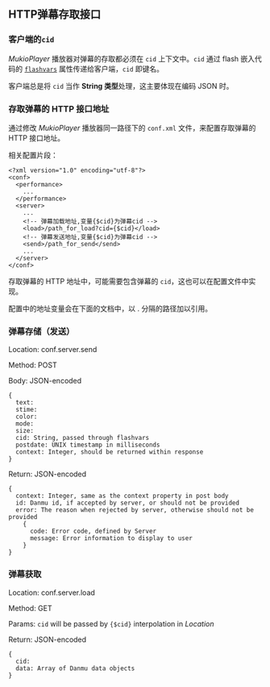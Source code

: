 ## HTTP弹幕存取接口

### 客户端的`cid`

*MukioPlayer* 播放器对弹幕的存取都必须在 `cid` 上下文中。`cid` 通过 flash 嵌入代码的 [`flashvars`](http://helpx.adobe.com/flash/kb/pass-variables-swfs-flashvars.html) 属性传递给客户端，`cid` 即键名。

客户端总是将 `cid` 当作 **String 类型**处理，这主要体现在编码 JSON 时。

### 存取弹幕的 HTTP 接口地址

通过修改 *MukioPlayer* 播放器同一路径下的 `conf.xml` 文件，来配置存取弹幕的 HTTP 接口地址。

相关配置片段：

```
<?xml version="1.0" encoding="utf-8"?>
<conf>
  <performance>
    ...
  </performance>
  <server>
	...
    <!-- 弹幕加载地址,变量{$cid}为弹幕cid -->
    <load>/path_for_load?cid={$cid}</load>
    <!-- 弹幕发送地址,变量{$cid}为弹幕cid -->
    <send>/path_for_send</send>
	...
  </server>
</conf>
```

存取弹幕的 HTTP 地址中，可能需要包含弹幕的 `cid`，这也可以在配置文件中实现。

配置中的地址变量会在下面的文档中，以 . 分隔的路径加以引用。

### 弹幕存储（发送）

Location: conf.server.send

Method: POST

Body: JSON-encoded

```
{
  text:
  stime:
  color:
  mode:
  size:
  cid: String, passed through flashvars
  postdate: UNIX timestamp in milliseconds
  context: Integer, should be returned within response
}
```

Return: JSON-encoded

```
{
  context: Integer, same as the context property in post body
  id: Danmu id, if accepted by server, or should not be provided
  error: The reason when rejected by server, otherwise should not be provided
    {
      code: Error code, defined by Server
      message: Error information to display to user
    }
}
```

### 弹幕获取

Location: conf.server.load

Method: GET

Params: `cid` will be passed by `{$cid}` interpolation in *Location*

Return: JSON-encoded

```
{
  cid:
  data: Array of Danmu data objects
}
```
